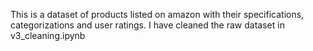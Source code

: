 This is a dataset of products listed on amazon with their specifications, categorizations and user ratings. I have cleaned the raw dataset in v3_cleaning.ipynb
